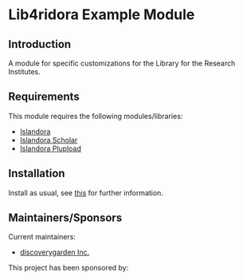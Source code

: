 

# Lib4ridora Example Module

## Introduction

A module for specific customizations for the Library for the Research Institutes.

## Requirements

This module requires the following modules/libraries:

* [Islandora](https://github.com/islandora/islandora)
* [Islandora Scholar](https://github.com/islandora/islandora_scholar)
* [Islandora Plupload](https://github.com/discoverygarden/islandora_plupload)

## Installation

Install as usual, see [this](https://drupal.org/documentation/install/modules-themes/modules-7) for further information.

## Maintainers/Sponsors

Current maintainers:

* [discoverygarden Inc.](http://github.com/discoverygarden)

This project has been sponsored by:

